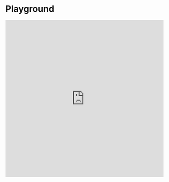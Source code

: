 # Playground

<iframe height="500" style="width: 100%;" scrolling="no" title="Playground" src="https://codepen.io/Arnaud-the-looper/embed/mdgxaVb?default-tab=js%2Cresult&editable=true&theme-id=dark" frameborder="no" loading="lazy" allowtransparency="true" allowfullscreen="true"></iframe>